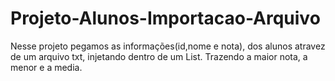 # Projeto-Alunos-Importacao-Arquivo
Nesse projeto pegamos as informações(id,nome e nota), dos alunos atravez de um arquivo txt, injetando dentro de um List.
Trazendo a maior nota, a menor e a media.
